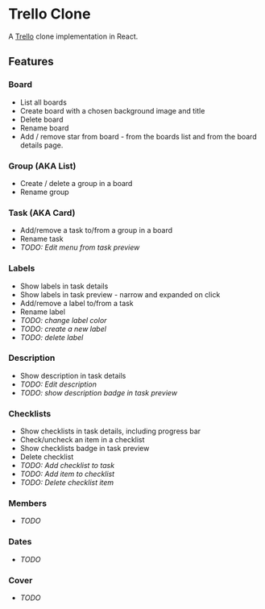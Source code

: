 # Trello Clone

A [Trello](https://trello.com/) clone implementation in React.

## Features

### Board

-   List all boards
-   Create board with a chosen background image and title
-   Delete board
-   Rename board
-   Add / remove star from board - from the boards list and from the board details page.

### Group (AKA List)

-   Create / delete a group in a board
-   Rename group

### Task (AKA Card)

-   Add/remove a task to/from a group in a board
-   Rename task
-   _TODO: Edit menu from task preview_

### Labels

-   Show labels in task details
-   Show labels in task preview - narrow and expanded on click
-   Add/remove a label to/from a task
-   Rename label
-   _TODO: change label color_
-   _TODO: create a new label_
-   _TODO: delete label_

### Description

-   Show description in task details
-   _TODO: Edit description_
-   _TODO: show description badge in task preview_

### Checklists

-   Show checklists in task details, including progress bar
-   Check/uncheck an item in a checklist
-   Show checklists badge in task preview
-   Delete checklist
-   _TODO: Add checklist to task_
-   _TODO: Add item to checklist_
-   _TODO: Delete checklist item_

### Members

-   _TODO_

### Dates

-   _TODO_

### Cover

-   _TODO_
